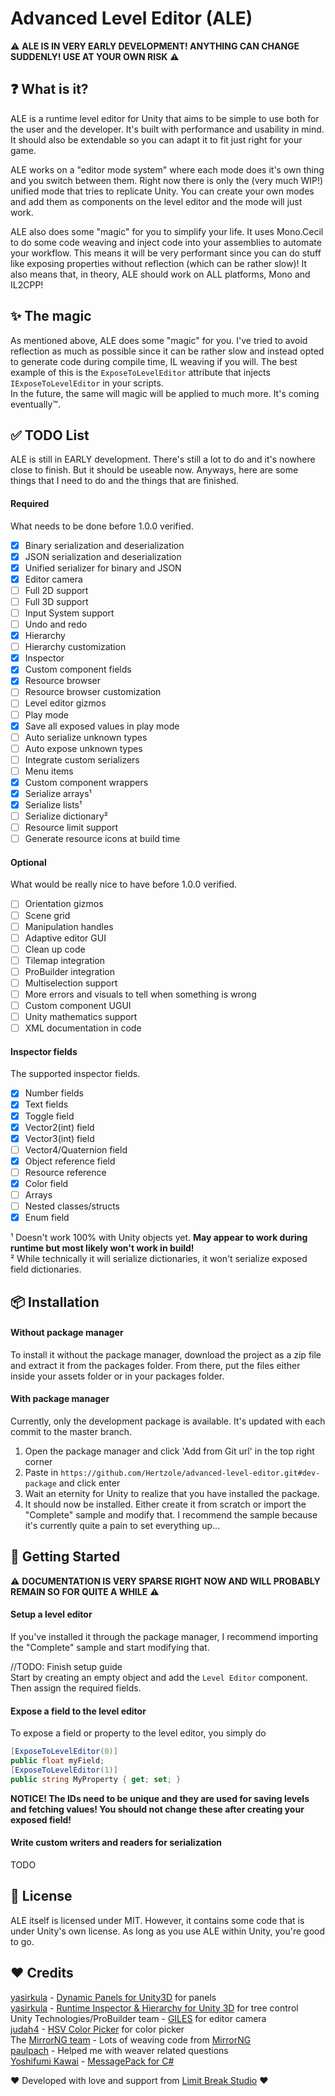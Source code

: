 # Advanced Level Editor (ALE)

⚠ **ALE IS IN VERY EARLY DEVELOPMENT! ANYTHING CAN CHANGE SUDDENLY! USE AT YOUR OWN RISK** ⚠

## ❓ What is it?
ALE is a runtime level editor for Unity that aims to be simple to use both for the user and the developer. It's built with performance and usability in mind. It should also be extendable so you can adapt it to fit just right for your game.

ALE works on a "editor mode system" where each mode does it's own thing and you switch between them. Right now there is only the (very much WIP!) unified mode that tries to replicate Unity. You can create your own modes and add them as components on the level editor and the mode will just work. 

ALE also does some "magic" for you to simplify your life. It uses Mono.Cecil to do some code weaving and inject code into your assemblies to automate your workflow. This means it will be very performant since you can do stuff like exposing properties without reflection (which can be rather slow)! It also means that, in theory, ALE should work on ALL platforms, Mono and IL2CPP!

## ✨ The magic
As mentioned above, ALE does some "magic" for you. I've tried to avoid reflection as much as possible since it can be rather slow and instead opted to generate code during compile time, IL weaving if you will. The best example of this is the `ExposeToLevelEditor` attribute that injects `IExposeToLevelEditor` in your scripts.  
In the future, the same will magic will be applied to much more. It's coming eventually™.

## ✅ TODO List
ALE is still in EARLY development. There's still a lot to do and it's nowhere close to finish. But it should be useable now. Anyways, here are some things that I need to do and the things that are finished.
#### Required
What needs to be done before 1.0.0 verified.  
- [x] Binary serialization and deserialization
- [x] JSON serialization and deserialization
- [x] Unified serializer for binary and JSON
- [x] Editor camera
- [ ] Full 2D support
- [ ] Full 3D support
- [ ] Input System support
- [ ] Undo and redo
- [x] Hierarchy
- [ ] Hierarchy customization
- [x] Inspector
- [x] Custom component fields
- [x] Resource browser
- [ ] Resource browser customization
- [ ] Level editor gizmos
- [ ] Play mode
- [x] Save all exposed values in play mode
- [ ] Auto serialize unknown types
- [ ] Auto expose unknown types
- [ ] Integrate custom serializers
- [ ] Menu items
- [x] Custom component wrappers
- [x] Serialize arrays¹
- [x] Serialize lists¹
- [ ] Serialize dictionary²
- [ ] Resource limit support
- [ ] Generate resource icons at build time

#### Optional
What would be really nice to have before 1.0.0 verified.  
- [ ] Orientation gizmos
- [ ] Scene grid
- [ ] Manipulation handles
- [ ] Adaptive editor GUI
- [ ] Clean up code
- [ ] Tilemap integration
- [ ] ProBuilder integration
- [ ] Multiselection support
- [ ] More errors and visuals to tell when something is wrong
- [ ] Custom component UGUI
- [ ] Unity mathematics support
- [ ] XML documentation in code

#### Inspector fields
The supported inspector fields.  
- [x] Number fields
- [x] Text fields
- [x] Toggle field
- [x] Vector2(int) field
- [x] Vector3(int) field
- [ ] Vector4/Quaternion field
- [x] Object reference field
- [ ] Resource reference
- [x] Color field
- [ ] Arrays
- [ ] Nested classes/structs
- [x] Enum field

¹ Doesn't work 100% with Unity objects yet. **May appear to work during runtime but most likely won't work in build!**  
² While technically it will serialize dictionaries, it won't serialize exposed field dictionaries.

## 📦 Installation 
#### Without package manager
To install it without the package manager, download the project as a zip file and extract it from the packages folder. From there, put the files either inside your assets folder or in your packages folder.
#### With package manager
Currently, only the development package is available. It's updated with each commit to the master branch.   

1. Open the package manager and click 'Add from Git url' in the top right corner
2. Paste in `https://github.com/Hertzole/advanced-level-editor.git#dev-package` and click enter
3. Wait an eternity for Unity to realize that you have installed the package.
4. It should now be installed. Either create it from scratch or import the "Complete" sample and modify that. I recommend the sample because it's currently quite a pain to set everything up...

## 🔨 Getting Started

⚠ **DOCUMENTATION IS VERY SPARSE RIGHT NOW AND WILL PROBABLY REMAIN SO FOR QUITE A WHILE** ⚠

#### Setup a level editor
If you've installed it through the package manager, I recommend importing the "Complete" sample and start modifying that.

//TODO: Finish setup guide  
Start by creating an empty object and add the `Level Editor` component. Then assign the required fields.

#### Expose a field to the level editor
To expose a field or property to the level editor, you simply do  
```cs
[ExposeToLevelEditor(0)]
public float myField;
[ExposeToLevelEditor(1)]
public string MyProperty { get; set; }
```
**NOTICE! The IDs need to be unique and they are used for saving levels and fetching values! You should not change these after creating your exposed field!**

#### Write custom writers and readers for serialization
TODO

## 📃 License
ALE itself is licensed under MIT. However, it contains some code that is under Unity's own license. As long as you use ALE within Unity, you're good to go.

## ❤ Credits
[yasirkula](https://github.com/yasirkula) - [Dynamic Panels for Unity3D](https://github.com/yasirkula/UnityDynamicPanels) for panels  
[yasirkula](https://github.com/yasirkula) - [Runtime Inspector & Hierarchy for Unity 3D](https://github.com/yasirkula/UnityRuntimeInspector) for tree control  
Unity Technologies/ProBuilder team - [GILES](https://github.com/Unity-Technologies/giles) for editor camera  
[judah4](https://github.com/judah4) - [HSV Color Picker](https://github.com/judah4/HSV-Color-Picker-Unity) for color picker  
The [MirrorNG team](https://github.com/MirrorNG) - Lots of weaving code from [MirrorNG](https://github.com/MirrorNG/MirrorNG)  
[paulpach](https://github.com/paulpach) - Helped me with weaver related questions  
[Yoshifumi Kawai](https://github.com/neuecc) - [MessagePack for C#](https://github.com/neuecc/MessagePack-CSharp) 

❤ Developed with love and support from [Limit Break Studio](https://main.limitbreakstudio.com/) ❤
